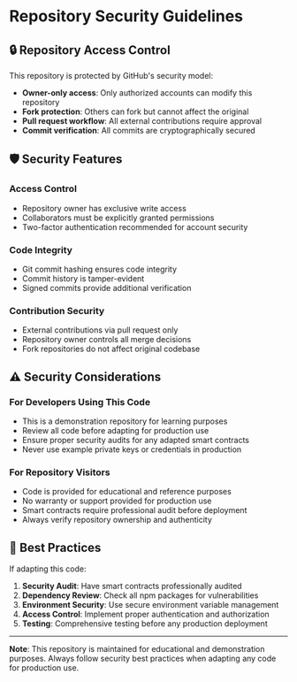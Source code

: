 # Repository Security Guidelines

## 🔒 Repository Access Control

This repository is protected by GitHub's security model:

- **Owner-only access**: Only authorized accounts can modify this repository
- **Fork protection**: Others can fork but cannot affect the original
- **Pull request workflow**: All external contributions require approval
- **Commit verification**: All commits are cryptographically secured

## 🛡️ Security Features

### Access Control
- Repository owner has exclusive write access
- Collaborators must be explicitly granted permissions
- Two-factor authentication recommended for account security

### Code Integrity
- Git commit hashing ensures code integrity
- Commit history is tamper-evident
- Signed commits provide additional verification

### Contribution Security
- External contributions via pull request only
- Repository owner controls all merge decisions
- Fork repositories do not affect original codebase

## ⚠️ Security Considerations

### For Developers Using This Code
- This is a demonstration repository for learning purposes
- Review all code before adapting for production use
- Ensure proper security audits for any adapted smart contracts
- Never use example private keys or credentials in production

### For Repository Visitors
- Code is provided for educational and reference purposes
- No warranty or support provided for production use
- Smart contracts require professional audit before deployment
- Always verify repository ownership and authenticity

## 🔧 Best Practices

If adapting this code:
1. **Security Audit**: Have smart contracts professionally audited
2. **Dependency Review**: Check all npm packages for vulnerabilities
3. **Environment Security**: Use secure environment variable management
4. **Access Control**: Implement proper authentication and authorization
5. **Testing**: Comprehensive testing before any production deployment

---

**Note**: This repository is maintained for educational and demonstration purposes. Always follow security best practices when adapting any code for production use.
